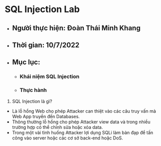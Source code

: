 # **SQL Injection Lab**
- ## Người thực hiện: Đoàn Thái Minh Khang
- ## Thời gian: 10/7/2022
- ## Mục lục:
    - ### Khái niệm SQL Injection
    - ### Thực hành

1. SQL Injection là gì?
- Là lỗ hổng Web cho phép Attacker can thiệt vào các câu truy vấn mà Web App truyền đến Databases.
- Thông thường lỗ hổng cho phép Attacker view data và trong nhiều trường hợp có thể chỉnh sửa hoặc xóa data.
- Trong một vài tình huống Attacker lợi dụng SQLi làm bàn đạp để tấn công vào server hoặc các cơ sở back-end hoặc DoS.